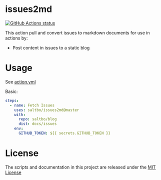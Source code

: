 # issues2md

<p align="left">
  <a href="https://github.com/saltbo/issues2md/actions"><img alt="GitHub Actions status" src="https://github.com/saltbo/issues2md/workflows/build/badge.svg"></a>
</p>

This action pull and convert issues to markdown documents for use in actions by:

- Post content in issues to a static blog


# Usage

See [action.yml](action.yml)

Basic:
```yaml
steps:
  - name: Fetch Issues
    uses: saltbo/issues2md@master
    with: 
      repo: saltbo/blog
      dist: docs/issues
    env:
      GITHUB_TOKEN: ${{ secrets.GITHUB_TOKEN }}
```

# License

The scripts and documentation in this project are released under the [MIT License](LICENSE)